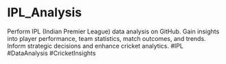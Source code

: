 # IPL_Analysis
Perform IPL (Indian Premier League) data analysis on GitHub. Gain insights into player performance, team statistics, match outcomes, and trends. Inform strategic decisions and enhance cricket analytics. #IPL #DataAnalysis #CricketInsights
